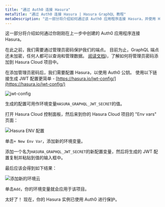 ```yaml
---
title: "通过 Auth0 连接 Hasura"
metaTitle: "通过 Auth0 连接 Hasura | Hasura GraphQL 教程"
metaDescription: "这一部分将介绍如何通过该 Auth0 应用程序连接 Hasura，并使用 HASURA_GRAPHQL_JWT_SECRET 保护你的应用程序"
---
```


这一部分将介绍如何通过你刚刚在上一步中创建的 Auth0 应用程序连接 Hasura。

在此之前，我们需要通过管理员密码保护我们的端点。 目前为止，GraphQL 端点还未加密，任何人都可以查询和管理数据。 [阅读文档](https://hasura.io/docs/latest/graphql/cloud/projects/secure/#adding-an-admin-secret))，了解如何将管理员密码添加到 Hasura Cloud 项目中。

在添加管理员密码后，我们需要配置 Hasura，以使用 Auth0 公钥。 使用以下链接生成 JWT 配置更简单 - [https://hasura.io/jwt-config/](https://hasura.io/jwt-config/)

![jwt-config](https://graphql-engine-cdn.hasura.io/learn-hasura/assets/graphql-hasura/generate-jwt-config.png)

生成的配置可用作环境变量`HASURA_GRAPHQL_JWT_SECRET`的值。

打开 Hasura Cloud 控制面板，然后来到你的 Hasura Cloud 项目的 "Env vars" 页面：

![Hasura ENV 配置](https://graphql-engine-cdn.hasura.io/learn-hasura/assets/graphql-hasura/hasura-project-env-var.png)

单击`+ New Env Var`，添加新的环境变量。

添加一个名为`HASURA_GRAPHQL_JWT_SECRET`的新配置变量，然后将生成的 JWT 配置复制并粘贴到值的输入框中。

最后应该会得到如下结果：

![添加新的环境云](https://graphql-engine-cdn.hasura.io/learn-hasura/assets/graphql-hasura/add-env-cloud.png)

单击`Add`，你的环境变量就会应用于该项目。

太好了！ 现在，你的 Hasura 实例已使用 Auth0 进行保护。
